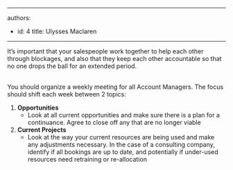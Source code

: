 

---
authors:
  - id: 4
    title: Ulysses Maclaren
---




<span class='intro'> It’s important that your salespeople work together to help each other through blockages, and also that they keep each other accountable so that no one drops the ball for an extended period.<br><br> </span>

<p>You should organize a weekly meeting for all Account Managers. The focus should shift each week between 2 topics&#58;<br></p><ol><li><b>Opportunities</b>
<ul><li>Look at all current opportunities and make sure there is a plan for a continuance. Agree to close off any that are no longer viable<br></li></ul></li><li><b>Current Projects​</b><ul><li>Look at the way your current resources are being used and make any adjustments necessary. In the case of a consulting company, identify if all bookings are up to date, and potentially if under-used resources need retraining or re-allocation<br></li></ul></li></ol>


